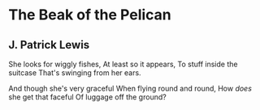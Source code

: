 # The Beak of the Pelican
## J. Patrick Lewis
She looks for wiggly fishes,
At least so it appears,
To stuff inside the suitcase
That's swinging from her ears.

And though she's very graceful
When flying round and round,
How _does_ she get that faceful
Of luggage off the ground?